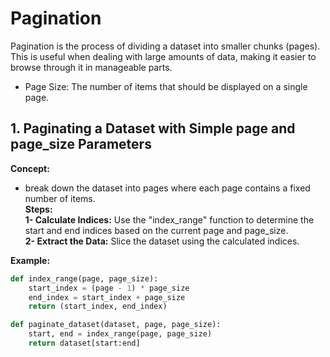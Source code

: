 # Pagination
Pagination is the process of dividing a dataset into smaller chunks (pages). This is useful when dealing with large amounts of data, making it easier to browse through it in manageable parts.   
- Page Size: The number of items that should be displayed on a single page.   

## 1. Paginating a Dataset with Simple page and page_size Parameters   
**Concept:**   
- break down the dataset into pages where each page contains a fixed number of items.   
**Steps:**   
**1- Calculate Indices:** Use the "index_range" function to determine the start and end indices based on the current page and page_size.   
**2- Extract the Data:** Slice the dataset using the calculated indices.    

**Example:**
```python
def index_range(page, page_size):
    start_index = (page - 1) * page_size
    end_index = start_index + page_size
    return (start_index, end_index)

def paginate_dataset(dataset, page, page_size):
    start, end = index_range(page, page_size)
    return dataset[start:end]
```
